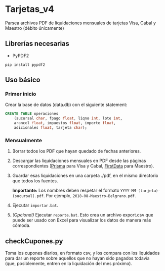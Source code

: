 # Tarjetas_v4
Parsea archivos PDF de liquidaciones mensuales de tarjetas Visa, Cabal y Maestro (débito únicamente)

## Librerías necesarias
* PyPDF2
```shell
pip install pypdf2
```

## Uso básico
### Primer inicio
Crear la base de datos (data.db) con el siguiente statement:
```sql
CREATE TABLE operaciones
    (sucursal char, fpago float, liqno int, lote int,
    arancel float, impuestos float, importe float,
    adicionales float, tarjeta char);
```
### Mensualmente
1. Borrar todos los PDF que hayan quedado de fechas anteriores.
2. Descargar las liquidaciones mensuales en PDF desde las páginas correspondientes ([Prisma](http://www.prismamediosdepago.com.ar/) para Visa y Cabal, [FirstData](https://www.firstdata.com.ar/) para Maestro).
3. Guardar esas liquidaciones en una carpeta ./pdf, en el mismo directorio que todos los fuentes.

   **Importante:** Los nombres deben respetar el formato `YYYY-MM-(tarjeta)-(sucursal).pdf`. Por ejemplo, `2018-08-Maestro-Belgrano.pdf`.

4. Ejecutar `importar.bat`.
5. *(Opcional)* Ejecutar `reporte.bat`. Esto crea un archivo export.csv que puede ser usado con Excel para visualizar los datos de manera más cómoda.

## checkCupones.py
Toma los cupones diarios, en formato csv, y los compara con los liquidados para dar un reporte sobre aquellos que no hayan sido pagados todavía (que, posiblemente, entren en la liquidación del mes próximo).
